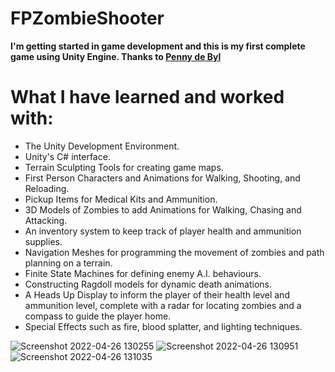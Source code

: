 # FPZombieShooter

 **I'm getting started in game development and this is my first complete game using Unity Engine. Thanks to [Penny de Byl](http://www.udemy.com/course/unity-complete/#instructor-2 "Penny de Byl")**
 


# What I have learned and  worked with:

- The Unity Development Environment.
- Unity's C# interface.
- Terrain Sculpting Tools for creating game maps.
- First Person Characters and Animations for Walking, Shooting, and Reloading.
- Pickup Items for Medical Kits and Ammunition.
- 3D Models of Zombies to add Animations for Walking, Chasing and Attacking.
- An inventory system to keep track of player health and ammunition supplies.
- Navigation Meshes for programming the movement of zombies and path planning on a terrain.
- Finite State Machines for defining enemy A.I. behaviours.
- Constructing Ragdoll models for dynamic death animations.
- A Heads Up Display to inform the player of their health level and ammunition level, complete with a radar for locating zombies and a compass to guide the player home.
- Special Effects such as fire, blood splatter, and lighting techniques.

![Screenshot 2022-04-26 130255](https://user-images.githubusercontent.com/87911388/165351098-c51eef90-0499-45a0-886f-dd30c9c11eaa.png)
![Screenshot 2022-04-26 130951](https://user-images.githubusercontent.com/87911388/165351110-7bbfe207-579b-44d3-9413-6438347e6f4e.png)
![Screenshot 2022-04-26 131035](https://user-images.githubusercontent.com/87911388/165351121-6c76893a-876e-4177-b5fc-c4d3ad5a7a7b.png)

[1]: http://www.udemy.com/course/unity-complete/#instructor-2 "Special Thanks!"
